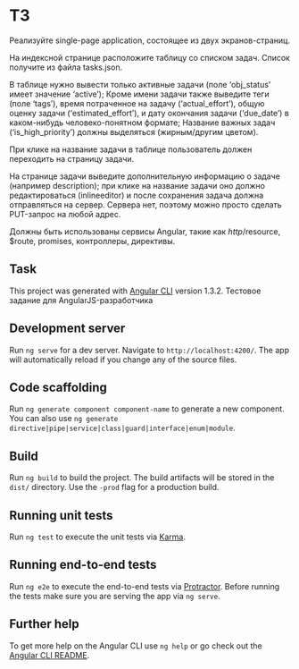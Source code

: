 # ТЗ
Реализуйте single-page application, состоящее из двух экранов-страниц.

На индексной странице расположите таблицу со списком задач. Cписок получите из файла tasks.json.

В таблице нужно вывести только активные задачи (поле ‘obj_status’ имеет значение ‘active’);
Кроме имени задачи также выведите теги (поле ‘tags’), время потраченное на задачу (‘actual_effort’), общую оценку задачи (‘estimated_effort’), и дату окончания задачи (‘due_date’) в каком-нибудь человеко-понятном формате;
Название важных задач (‘is_high_priority’) должны выделяться (жирным/другим цветом).

При клике на название задачи в таблице пользователь должен переходить на страницу задачи.

На странице задачи выведите дополнительную информацию о задаче (например description);
при клике на название задачи оно должно редактироваться (inlineeditor) и после сохранения задача должна отправляться на сервер. Сервера нет, поэтому можно просто сделать PUT-запрос на любой адрес.

Должны быть использованы сервисы Angular, такие как $http/$resource, $route, promises, контроллеры, директивы.

## Task

This project was generated with [Angular CLI](https://github.com/angular/angular-cli) version 1.3.2.
Тестовое задание для AngularJS-разработчика

## Development server

Run `ng serve` for a dev server. Navigate to `http://localhost:4200/`. The app will automatically reload if you change any of the source files.

## Code scaffolding

Run `ng generate component component-name` to generate a new component. You can also use `ng generate directive|pipe|service|class|guard|interface|enum|module`.

## Build

Run `ng build` to build the project. The build artifacts will be stored in the `dist/` directory. Use the `-prod` flag for a production build.

## Running unit tests

Run `ng test` to execute the unit tests via [Karma](https://karma-runner.github.io).

## Running end-to-end tests

Run `ng e2e` to execute the end-to-end tests via [Protractor](http://www.protractortest.org/).
Before running the tests make sure you are serving the app via `ng serve`.

## Further help

To get more help on the Angular CLI use `ng help` or go check out the [Angular CLI README](https://github.com/angular/angular-cli/blob/master/README.md).
